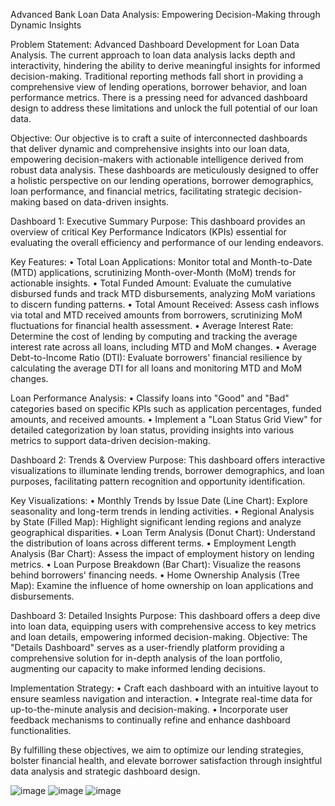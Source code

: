 Advanced Bank Loan Data Analysis: Empowering Decision-Making through Dynamic Insights

Problem Statement: Advanced Dashboard Development for Loan Data Analysis. The current approach to loan data analysis lacks depth and interactivity, hindering the ability to derive meaningful insights for informed decision-making. Traditional reporting methods fall short in providing a comprehensive view of lending operations, borrower behavior, and loan performance metrics. There is a pressing need for advanced dashboard design to address these limitations and unlock the full potential of our loan data.

Objective: Our objective is to craft a suite of interconnected dashboards that deliver dynamic and comprehensive insights into our loan data, empowering decision-makers with actionable intelligence derived from robust data analysis. These dashboards are meticulously designed to offer a holistic perspective on our lending operations, borrower demographics, loan performance, and financial metrics, facilitating strategic decision-making based on data-driven insights.

Dashboard 1: Executive Summary
Purpose: This dashboard provides an overview of critical Key Performance Indicators (KPIs) essential for evaluating the overall efficiency and performance of our lending endeavors.

Key Features:
•	Total Loan Applications: Monitor total and Month-to-Date (MTD) applications, scrutinizing Month-over-Month (MoM) trends for actionable insights.
•	Total Funded Amount: Evaluate the cumulative disbursed funds and track MTD disbursements, analyzing MoM variations to discern funding patterns.
•	Total Amount Received: Assess cash inflows via total and MTD received amounts from borrowers, scrutinizing MoM fluctuations for financial health assessment.
•	Average Interest Rate: Determine the cost of lending by computing and tracking the average interest rate across all loans, including MTD and MoM changes.
•	Average Debt-to-Income Ratio (DTI): Evaluate borrowers' financial resilience by calculating the average DTI for all loans and monitoring MTD and MoM changes.

Loan Performance Analysis:
•	Classify loans into "Good" and "Bad" categories based on specific KPIs such as application percentages, funded amounts, and received amounts.
•	Implement a "Loan Status Grid View" for detailed categorization by loan status, providing insights into various metrics to support data-driven decision-making.

Dashboard 2: Trends & Overview
Purpose: This dashboard offers interactive visualizations to illuminate lending trends, borrower demographics, and loan purposes, facilitating pattern recognition and opportunity identification.

Key Visualizations:
•	Monthly Trends by Issue Date (Line Chart): Explore seasonality and long-term trends in lending activities.
•	Regional Analysis by State (Filled Map): Highlight significant lending regions and analyze geographical disparities.
•	Loan Term Analysis (Donut Chart): Understand the distribution of loans across different terms.
•	Employment Length Analysis (Bar Chart): Assess the impact of employment history on lending metrics.
•	Loan Purpose Breakdown (Bar Chart): Visualize the reasons behind borrowers' financing needs.
•	Home Ownership Analysis (Tree Map): Examine the influence of home ownership on loan applications and disbursements.


Dashboard 3: Detailed Insights
Purpose: This dashboard offers a deep dive into loan data, equipping users with comprehensive access to key metrics and loan details, empowering informed decision-making.
Objective: The "Details Dashboard" serves as a user-friendly platform providing a comprehensive solution for in-depth analysis of the loan portfolio, augmenting our capacity to make informed lending decisions.

Implementation Strategy:
•	Craft each dashboard with an intuitive layout to ensure seamless navigation and interaction.
•	Integrate real-time data for up-to-the-minute analysis and decision-making.
•	Incorporate user feedback mechanisms to continually refine and enhance dashboard functionalities.

By fulfilling these objectives, we aim to optimize our lending strategies, bolster financial health, and elevate borrower satisfaction through insightful data analysis and strategic dashboard design.


![image](https://github.com/user-attachments/assets/b01a62a9-5ec4-4b27-8533-fa86f3ee1155)
![image](https://github.com/user-attachments/assets/a59f4a75-6309-4ab9-90bb-ae40562c544f)
![image](https://github.com/user-attachments/assets/be087545-1389-4732-a288-4b1bd54ec77d)



 

 
